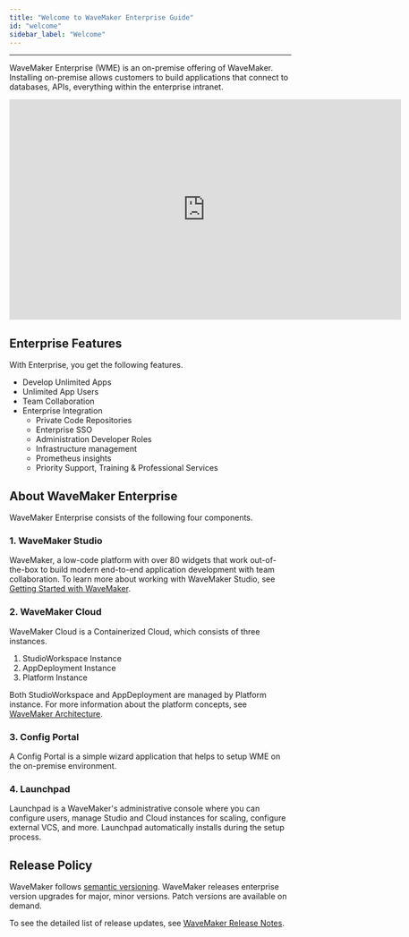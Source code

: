 ```yaml
---
title: "Welcome to WaveMaker Enterprise Guide"
id: "welcome"
sidebar_label: "Welcome"
---
```

---

WaveMaker Enterprise (WME) is an on-premise offering of WaveMaker. Installing on-premise allows customers to build applications that connect to databases, APIs, everything within the enterprise intranet.

<iframe width="700" height="394" src="https://www.youtube.com/embed/Fhie1OW8SOY?rel=0" frameborder="0" allow="accelerometer; autoplay; encrypted-media" allowfullscreen></iframe>

## Enterprise Features

With Enterprise, you get the following features.

- Develop Unlimited Apps
- Unlimited App Users
- Team Collaboration
- Enterprise Integration
  - Private Code Repositories
  - Enterprise SSO
  - Administration Developer Roles
  - Infrastructure management
  - Prometheus insights
  - Priority Support, Training & Professional Services

## About WaveMaker Enterprise

WaveMaker Enterprise consists of the following four components.

### 1. WaveMaker Studio

WaveMaker, a low-code platform with over 80 widgets that work out-of-the-box to build modern end-to-end application development with team collaboration. To learn more about working with WaveMaker Studio, see [Getting Started with WaveMaker](/learn/documentation-reference).

### 2. WaveMaker Cloud

WaveMaker Cloud is a Containerized Cloud, which consists of three instances.

1. StudioWorkspace Instance
2. AppDeployment Instance 
3. Platform Instance 

Both StudioWorkspace and AppDeployment are managed by Platform instance. For more information about the platform concepts, see [WaveMaker Architecture](/learn/on-premise/architecture#platform).

### 3. Config Portal

A Config Portal is a simple wizard application that helps to setup WME on the on-premise environment.

### 4. Launchpad

Launchpad is a WaveMaker's administrative console where you can configure users, manage Studio and Cloud instances for scaling, configure external VCS, and more. Launchpad automatically installs during the setup process.

## Release Policy

WaveMaker follows [semantic versioning](https://semver.org/). WaveMaker releases enterprise version upgrades for major, minor versions. Patch versions are available on demand.

To see the detailed list of release updates, see [WaveMaker Release Notes](/learn/wavemaker-release-notes#current-release-details).
